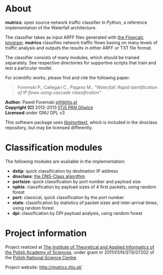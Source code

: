 About
=====
**mutrics**: open source network traffic classifier in Python, a reference
implementation of the Waterfall architecture.

The classifier takes as input ARFF files generated with [the Flowcalc
program](http://mutrics.iitis.pl/flowcalc). **mutrics** classifies network
traffic flows basing on many levels of traffic analysis and outputs the results
in either ARFF or TXT file format.

The classifier consists of many modules, which should be trained separately.
See respective directories for supportive scripts that train and test a
particular model.

For scientific works, please find and cite the following paper:  
> Foremski P., Callegari C., Pagano M., *"Waterfall: Rapid identification of IP flows using cascade classification"*

**Author**: Paweł Foremski <pjf@iitis.pl>  
**Copyright (C)** 2012-2013 [IITiS PAN Gliwice](http://www.iitis.pl/)  
**Licensed** under GNU GPL v3

This software package uses
[libshorttext](http://www.csie.ntu.edu.tw/~cjlin/libshorttext/), which is
included in the dnsclass repository, but may be licensed differently.

Classification modules
================

The following modules are available in the implementation:
* **dstip**: quick classification by destination IP address
* **dnsclass**: [the DNS-Class algorithm](http://mutrics.iitis.pl/dns-class)
* **portsize**: quick classification by port number and payload size
* **npkts**: classification by payload sizes of 4 first packets, using random forest
* **port**: classical, quick classification by the port number
* **stats**: classification by statistics of packet sizes and inter-arrival times, using random forest
* **dpi**: classification by DPI payload analysis, using random forest

Project information
================
Project realized at [The Institute of Theoretical and Applied Informatics of
the Polish Academy of Sciences](http://www.iitis.pl/), under grant nr
2011/01/N/ST6/07202 of the [Polish National Science
Centre](http://www.ncn.gov.pl/).

Project website: http://mutrics.iitis.pl/
